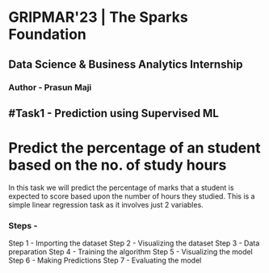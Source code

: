 # GRIPMAR'23 | The Sparks Foundation
## Data Science & Business Analytics Internship
### Author - Prasun Maji
## #Task1 - Prediction using Supervised ML
# Predict the percentage of an student based on the no. of study hours
In this task we will predict the percentage of marks that a student is expected to score based upon the number of hours they studied. This is a simple linear regression task as it involves just 2 variables.
### Steps -
Step 1 - Importing the dataset                                                                                                                                        Step 2 - Visualizing the dataset
Step 3 - Data preparation
Step 4 - Training the algorithm
Step 5 - Visualizing the model
Step 6 - Making Predictions
Step 7 - Evaluating the model

